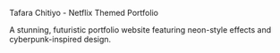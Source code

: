 Tafara Chitiyo - Netflix Themed Portfolio

A stunning, futuristic portfolio website featuring neon-style effects and cyberpunk-inspired design. 

